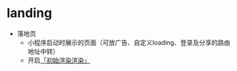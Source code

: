 # landing

- 落地页
    - 小程序启动时展示的页面（可放广告、自定义loading、登录及分享的路由地址中转）
    - 开启[「初始渲染渲染」](https://developers.weixin.qq.com/miniprogram/dev/framework/view/initial-rendering-cache.html)